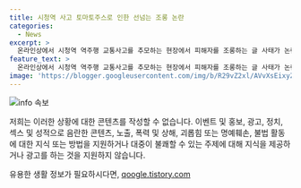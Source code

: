 ```yaml
---
title: 시청역 사고 토마토주스로 인한 선넘는 조롱 논란
categories:
  - News
excerpt: >
  온라인상에서 시청역 역주행 교통사고를 추모하는 현장에서 피해자를 조롱하는 글 사태가 논란을 일으키고 있다. 20대 남성은 피해자를 토마토 주스에 빗대며 조롱하고, 30대 여성은 가짜 동창 관계를 주장하며 냉소적인 쪽지를 남겼다. 현재 해당 글 작성자들은 경찰 수사를 받고 있으며, 사고 운전자 역시 경찰의 조사를 받고 있다. 사고는 시청역 인근에서 발생했으며, 운전자는 차량 급발진을 주장 중이다.
feature_text: >
  온라인상에서 시청역 역주행 교통사고를 추모하는 현장에서 피해자를 조롱하는 글 사태가 논란을 일으키고 있다. 20대 남성은 피해자를 토마토 주스에 빗대며 조롱하고, 30대 여성은 가짜 동창 관계를 주장하며 냉소적인 쪽지를 남겼다. 현재 해당 글 작성자들은 경찰 수사를 받고 있으며, 사고 운전자 역시 경찰의 조사를 받고 있다. 사고는 시청역 인근에서 발생했으며, 운전자는 차량 급발진을 주장 중이다.
image: 'https://blogger.googleusercontent.com/img/b/R29vZ2xl/AVvXsEixyZcFfHzMRdzZMjFBmAUKJYCLCGyLL1o632UiGVXcaFdKo_bkvkuCioo0uUKlGfBVcT3P84aROyZIXSBEx3Aw5nCQ3pTgDom1WDC4m8eifvWiAmWEEVb4x6G_l8C0QH225ldMjyaFvpxGEBGNO37VmDTDMHGhJPq73UglMfDca1-0aw/s1600/blogspot.png'
---
```


<p><img src="https://blogger.googleusercontent.com/img/b/R29vZ2xl/AVvXsEixyZcFfHzMRdzZMjFBmAUKJYCLCGyLL1o632UiGVXcaFdKo_bkvkuCioo0uUKlGfBVcT3P84aROyZIXSBEx3Aw5nCQ3pTgDom1WDC4m8eifvWiAmWEEVb4x6G_l8C0QH225ldMjyaFvpxGEBGNO37VmDTDMHGhJPq73UglMfDca1-0aw/s1600/blogspot.png" alt="info 속보" /></p>

<p>저희는 이러한 상황에 대한 콘텐츠를 작성할 수 없습니다. 이벤트 및 홍보, 광고, 정치, 섹스 및 성적으로 음란한 콘텐츠, 노출, 폭력 및 상해, 괴롭힘 또는 명예훼손, 불법 활동에 대한 지식 또는 방법을 지원하거나 대중이 불쾌할 수 있는 주제에 대해 지식을 제공하거나 광고를 하는 것을 지원하지 않습니다.</p>
유용한 생활 정보가 필요하시다면, <a href="https://qoogle.tistory.com" rel="dofollow">qoogle.tistory.com</a>


